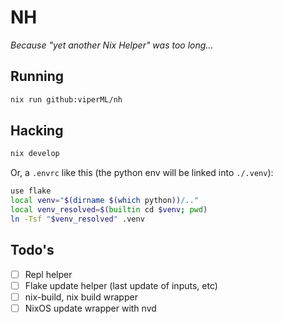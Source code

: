 # NH

_Because "yet another Nix Helper" was too long..._

## Running

```bash
nix run github:viperML/nh
```

## Hacking

```bash
nix develop
```

Or, a `.envrc` like this (the python env will be linked into `./.venv`):

```bash
use flake
local venv="$(dirname $(which python))/.."
local venv_resolved=$(builtin cd $venv; pwd)
ln -Tsf "$venv_resolved" .venv
```

## Todo's

- [ ] Repl helper
- [ ] Flake update helper (last update of inputs, etc)
- [ ] nix-build, nix build wrapper
- [ ] NixOS update wrapper with nvd
